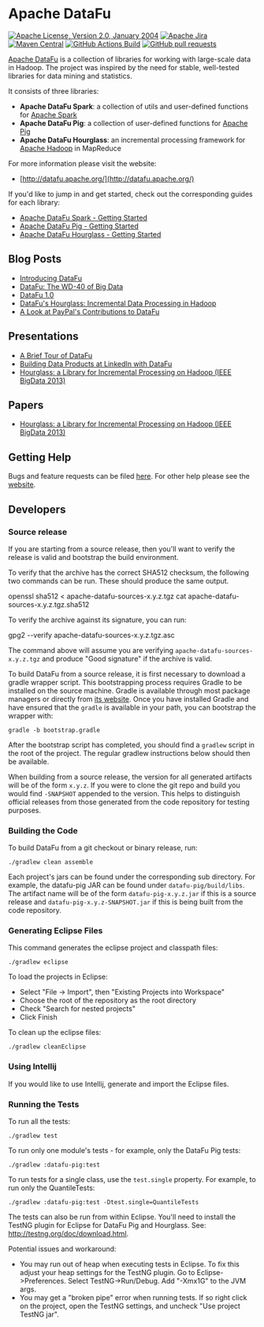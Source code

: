 <!---
 Licensed to the Apache Software Foundation (ASF) under one or more
 contributor license agreements.  See the NOTICE file distributed with
 this work for additional information regarding copyright ownership.
 The ASF licenses this file to You under the Apache License, Version 2.0
 (the "License"); you may not use this file except in compliance with
 the License.  You may obtain a copy of the License at

      http://www.apache.org/licenses/LICENSE-2.0

 Unless required by applicable law or agreed to in writing, software
 distributed under the License is distributed on an "AS IS" BASIS,
 WITHOUT WARRANTIES OR CONDITIONS OF ANY KIND, either express or implied.
 See the License for the specific language governing permissions and
 limitations under the License.
-->
# Apache DataFu

[![Apache License, Version 2.0, January 2004](https://img.shields.io/github/license/apache/datafu)](https://www.apache.org/licenses/LICENSE-2.0)
[![Apache Jira](https://img.shields.io/badge/ASF%20Jira-DATAFU-brightgreen)](https://issues.apache.org/jira/projects/DATAFU/)
[![Maven Central](https://img.shields.io/maven-central/v/org.apache.datafu/datafu-pig)](http://search.maven.org/#search|gav|1|g:"org.apache.datafu")
[![GitHub Actions Build](https://github.com/apache/datafu/actions/workflows/tests.yml/badge.svg?branch=master)](https://github.com/apache/datafu/actions/workflows/tests.yml)
[![GitHub pull requests](https://img.shields.io/github/issues-pr/apache/datafu)](https://github.com/apache/datafu/pulls)

[Apache DataFu](http://datafu.apache.org) is a collection of libraries for working with large-scale data in Hadoop.
The project was inspired by the need for stable, well-tested libraries for data mining and statistics.

It consists of three libraries:

* **Apache DataFu Spark**: a collection of utils and user-defined functions for [Apache Spark](http://spark.apache.org/)
* **Apache DataFu Pig**: a collection of user-defined functions for [Apache Pig](http://pig.apache.org/)
* **Apache DataFu Hourglass**: an incremental processing framework for [Apache Hadoop](http://hadoop.apache.org/) in MapReduce

For more information please visit the website:

* [http://datafu.apache.org/](http://datafu.apache.org/)

If you'd like to jump in and get started, check out the corresponding guides for each library:

* [Apache DataFu Spark - Getting Started](http://datafu.apache.org/docs/spark/getting-started.html)
* [Apache DataFu Pig - Getting Started](http://datafu.apache.org/docs/datafu/getting-started.html)
* [Apache DataFu Hourglass - Getting Started](http://datafu.apache.org/docs/hourglass/getting-started.html)

## Blog Posts

* [Introducing DataFu](http://datafu.apache.org/blog/2012/01/10/introducing-datafu.html)
* [DataFu: The WD-40 of Big Data](http://datafu.apache.org/blog/2013/01/24/datafu-the-wd-40-of-big-data.html)
* [DataFu 1.0](http://datafu.apache.org/blog/2013/09/04/datafu-1-0.html)
* [DataFu's Hourglass: Incremental Data Processing in Hadoop](http://datafu.apache.org/blog/2013/10/03/datafus-hourglass-incremental-data-processing-in-hadoop.html)
* [A Look at PayPal's Contributions to DataFu](http://datafu.apache.org/blog/2019/01/29/a-look-at-paypals-contributions-to-datafu.html)

## Presentations

* [A Brief Tour of DataFu](http://www.slideshare.net/matthewterencehayes/datafu)
* [Building Data Products at LinkedIn with DataFu](http://www.slideshare.net/matthewterencehayes/building-data-products-at-linkedin-with-datafu)
* [Hourglass: a Library for Incremental Processing on Hadoop (IEEE BigData 2013)](http://www.slideshare.net/matthewterencehayes/hourglass-a-library-for-incremental-processing-on-hadoop)

## Papers

* [Hourglass: a Library for Incremental Processing on Hadoop (IEEE BigData 2013)](http://www.slideshare.net/matthewterencehayes/hourglass-27038297)

## Getting Help

Bugs and feature requests can be filed [here](https://issues.apache.org/jira/browse/DATAFU).  For other help please see the [website](http://datafu.apache.org/).

## Developers

### Source release

If you are starting from a source release, then you'll want to verify the release is valid and bootstrap the build environment.

To verify that the archive has the correct SHA512 checksum, the following two commands can be run.  These should produce the same output.

  openssl sha512 < apache-datafu-sources-x.y.z.tgz
  cat apache-datafu-sources-x.y.z.tgz.sha512

To verify the archive against its signature, you can run:

  gpg2 --verify apache-datafu-sources-x.y.z.tgz.asc

The command above will assume you are verifying `apache-datafu-sources-x.y.z.tgz` and produce "Good signature" if the archive is valid.

To build DataFu from a source release, it is first necessary to download a gradle wrapper script.  This bootstrapping process requires Gradle to be installed on the source machine.  Gradle is available through most package managers or directly from [its website](http://www.gradle.org/).  Once you have installed Gradle and have ensured that the `gradle` is available in your path, you can bootstrap the wrapper with:

    gradle -b bootstrap.gradle

After the bootstrap script has completed, you should find a `gradlew` script in the root of the project.  The regular gradlew instructions below should then be available.

When building from a source release, the version for all generated artifacts will be of the form `x.y.z`.  If you were to clone the git repo and build you would find `-SNAPSHOT` appended to the version.  This helps to distinguish official releases from those generated from the code repository for testing purposes.

### Building the Code

To build DataFu from a git checkout or binary release, run:

    ./gradlew clean assemble

Each project's jars can be found under the corresponding sub directory. For example, the datafu-pig JAR can be found under `datafu-pig/build/libs`.  The artifact name will be of the form `datafu-pig-x.y.z.jar` if this is a source release and `datafu-pig-x.y.z-SNAPSHOT.jar` if this is being built from the code repository.

### Generating Eclipse Files

This command generates the eclipse project and classpath files:

    ./gradlew eclipse

To load the projects in Eclipse:

  * Select "File -> Import", then "Existing Projects into Workspace"
  * Choose the root of the repository as the root directory
  * Check "Search for nested projects"
  * Click Finish

To clean up the eclipse files:

    ./gradlew cleanEclipse

### Using Intellij

If you would like to use Intellij, generate and import the Eclipse files.

### Running the Tests

To run all the tests:

    ./gradlew test

To run only one module's tests - for example, only the DataFu Pig tests:

    ./gradlew :datafu-pig:test

To run tests for a single class, use the `test.single` property.  For example, to run only the QuantileTests:

    ./gradlew :datafu-pig:test -Dtest.single=QuantileTests

The tests can also be run from within Eclipse.  You'll need to install the TestNG plugin for Eclipse for DataFu Pig and Hourglass.  See: http://testng.org/doc/download.html.

Potential issues and workaround:
* You may run out of heap when executing tests in Eclipse. To fix this adjust your heap settings for the TestNG plugin. Go to Eclipse->Preferences. Select TestNG->Run/Debug. Add "-Xmx1G" to the JVM args.
* You may get a "broken pipe" error when running tests.  If so right click on the project, open the TestNG settings, and uncheck "Use project TestNG jar".

